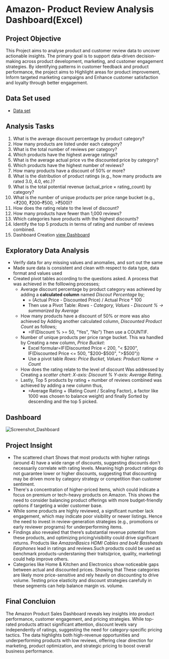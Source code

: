 # Amazon- Product Review Analysis Dashboard(Excel)

## Project Objective
This Project aims to analyse product and customer review data to uncover actionable insights. The primary goal is to support data-driven decision-making across product development, marketing, and customer engagement strategies. By identifying patterns in customer feedback and product performance, the project aims to Highlight areas for product improvement, Inform targeted marketing campaigns and Enhance customer satisfaction and loyalty through better engagement.

## Data Set used

- <a href = "https://github.com/PaulTenu/DSA-Project-Case-1-Amazon-Product-Review-Analysis/blob/main/DSA%20CAPSTONE%20PROJECT_QNS_1_EXCEL.xlsx">Data set</a>

## Analysis Tasks
1. What is the average discount percentage by product category?
2. How many products are listed under each category?
3. What is the total number of reviews per category?
4. Which products have the highest average ratings?
5. What is the average actual price vs the discounted price by category?
6. Which products have the highest number of reviews?
7. How many products have a discount of 50% or more?
8. What is the distribution of product ratings (e.g., how many products are rated 3.0,
4.0, etc.)?
9. What is the total potential revenue (actual_price × rating_count) by category?
10. What is the number of unique products per price range bucket (e.g., <₹200,
₹200–₹500, >₹500)?
11. How does the rating relate to the level of discount?
12. How many products have fewer than 1,000 reviews?
13. Which categories have products with the highest discounts?
14. Identify the top 5 products in terms of rating and number of reviews combined.
15. Dashboard Creation <a href = "https://github.com/PaulTenu/DSA-Project-Case-1-Amazon-Product-Review-Analysis/blob/main/Screenshot_Dashboard.png">view Dashboard</a>

## Exploratory Data Analysis
- Verify data for any missing values and anomalies, and sort out the same
- Made sure data is consistent and clean with respect to data type, data format and values used
- Created pivot tables according to the questions asked. A process that was achieved in the folllowing processes;
  - Average discount percentage by product category was achieved by adding a **calculated column** named *Discout Percentage* by;
    - = (Actual Price - Discounted Price) / Actual Price * 100
    - Then use a Pivot Table: *Rows - Category, Values - Discount % → summarized by Average*
  - How many products have a discount of 50% or more was also achieved by Adding another calculated column, *Discounted Product Count* as follows;
    - =IF(Discount % >= 50, "Yes", "No") Then use a COUNTIF.
  - Number of unique products per price range bucket. This wa handled by Creating a new column, *Price Bucket*:
    - Excel formular=IF(Discounted Price < 200, "< $200", IF(Discounted Price <= 500, "$200–$500", ">$500"))
    - Use a pivot table *Rows: Price Bucket, Values: Product Name → Count*
  - How does the rating relate to the level of discount Was addressed by Creating a *scatter chart*: *X-axis: Discount % Y-axis: Average Rating*.
  - Lastly, Top 5 products by rating + number of reviews combined was achieved by adding a new column thus,
    - =Average Rating + (Rating Count / Scaling Factor), a factor like 1000 was chosen to balance weight) and finally Sorted by descending and the top 5 picked.

## Dashboard

![Screenshot_Dashboard](https://github.com/user-attachments/assets/f33ada72-1f31-4ceb-9d5a-0041ecf5c8fe)


##  Project Insight

- The scattered chart Shows that most products with higher ratings (around 4) have a wide range of discounts, suggesting discounts don't necessarily correlate with rating levels. Meaning high product ratings do not guarantee lower or higher discounts, suggesting that discounting may be driven more by category strategy or competition than customer sentiment.
- There's a concentration of higher-priced items, which could indicate a focus on premium or tech-heavy products on Amazon. This shows the need to consider balancing product offerings with more budget-friendly options if targeting a wider customer base.
- While some products are highly reviewed, a significant number lack engagement, which may indicate poor visibility or newer listings. Hence the need to invest in review-generation strategies (e.g., promotions or early reviewer programs) for underperforming items.
- Findings also revealed that there’s substantial revenue potential from these products, and optimizing pricing/visibility could drive significant returns. Products like *AmazonBasics HDMI Cables and boAt Bassheads Earphones* lead in ratings and reviews.Such products could be used as benchmark products-understaning their traits(price, quality, marketing) could help improve others.
- Categories like Home & Kitchen and Electronics show noticeable gaps between actual and discounted prices. Showing that These categories are likely more price-sensitive and rely heavily on discounting to drive volume. Testing price elasticity and discount strategies carefully in these segments can help balance margin vs. volume.

## Final Concluion
The Amazon Product Sales Dashboard reveals key insights into product performance, customer engagement, and pricing strategies. While top-rated products attract significant attention, discount levels vary independently of ratings, suggesting the need for category-specific pricing tactics. The data highlights both high-revenue opportunities and underperforming products with low reviews, offering clear direction for marketing, product optimization, and strategic pricing to boost overall business performance.





